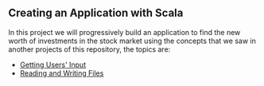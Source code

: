 Creating an Application with Scala
-----------------------
In this project we will progressively build an application to find the new worth of investments in the stock market using the concepts that we saw in another projects of this repository, the topics are:

* [Getting Users' Input](https://github.com/robsonoduarte/learn-scala/blob/master/pragmatic-scala/creating-an-application-with-scala/src/main/scala/br/com/mystudies/scala/GettingUsersInput.scala)
* [Reading and Writing Files](https://github.com/robsonoduarte/learn-scala/blob/master/pragmatic-scala/creating-an-application-with-scala/src/main/scala/br/com/mystudies/scala/ReadingAndWritingFiles.scala)
